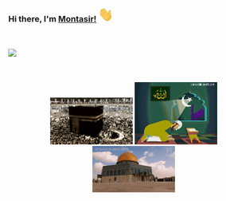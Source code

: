   ### Hi there, I'm [Montasir!](https://github.com/montasirrahman) <img src="https://github.com/montasirrahman/montasirrahman/blob/main/asset/Hi.gif" width="30px" height="30px">
  
  <br />
  <br />
  
<img src="https://github-readme-stats.vercel.app/api?username=montasirrahman&show_icons=true&theme=dracula">
  
<br />
<br />
<br />
<div>
    <p align="center">
      <img src="https://github.com/montasirrahman/montasirrahman/blob/main/asset/mekka.gif" width="33%" height="" />
      <img src="https://github.com/montasirrahman/montasirrahman/blob/main/asset/namaj.gif" width="33%" height="" />
      <img src="https://github.com/montasirrahman/montasirrahman/blob/main/asset/alaksha.gif" width="33%" height="" />
    </p>

</div>

<br />
  
